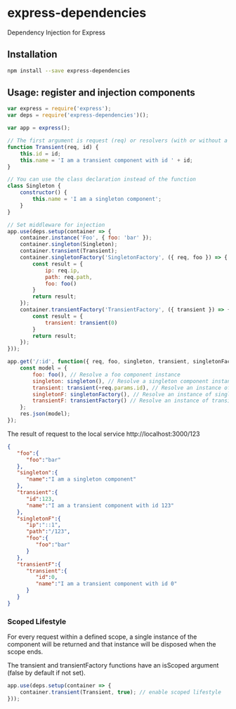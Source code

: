 # express-dependencies

Dependency Injection for Express

## Installation

```sh
npm install --save express-dependencies
```

## Usage: register and injection components

```js
var express = require('express');
var deps = require('express-dependencies')();

var app = express();

// The first argument is request (req) or resolvers (with or without a request), for example: Transient({ foo, singleton, req }, id) {
function Transient(req, id) {
    this.id = id;
    this.name = 'I am a transient component with id ' + id;
}

// You can use the class declaration instead of the function
class Singleton {
    constructor() {
        this.name = 'I am a singleton component';
    }
}

// Set middleware for injection
app.use(deps.setup(container => {
    container.instance('Foo', { foo: 'bar' });
    container.singleton(Singleton);
    container.transient(Transient);
    container.singletonFactory('SingletonFactory', ({ req, foo }) => {
        const result = {
            ip: req.ip,
            path: req.path,
            foo: foo()
        }
        return result;
    });
    container.transientFactory('TransientFactory', ({ transient }) => {
        const result = {
            transient: transient(0)
        }
        return result;
    });
}));

app.get('/:id', function({ req, foo, singleton, transient, singletonFactory, transientFactory }, res, next) {
    const model = {
        foo: foo(), // Resolve a foo component instance
        singleton: singleton(), // Resolve a singleton component instance
        transient: transient(+req.params.id), // Resolve an instance of transient component with id
        singletonF: singletonFactory(), // Resolve an instance of singleton component created using a factory
        transientF: transientFactory() // Resolve an instance of transient component created using a factory
    };
    res.json(model);
});

```

The result of request to the local service http://localhost:3000/123

```json
{
   "foo":{
      "foo":"bar"
   },
   "singleton":{
      "name":"I am a singleton component"
   },
   "transient":{
      "id":123,
      "name":"I am a transient component with id 123"
   },
   "singletonF":{
      "ip":"::1",
      "path":"/123",
      "foo":{
         "foo":"bar"
      }
   },
   "transientF":{
      "transient":{
         "id":0,
         "name":"I am a transient component with id 0"
      }
   }
}
```

### Scoped Lifestyle

For every request within a defined scope, a single instance of the component will be returned and that instance will be disposed when the scope ends.

The transient and transientFactory functions have an isScoped argument (false by default if not set).

```js
app.use(deps.setup(container => {
    container.transient(Transient, true); // enable scoped lifestyle
}));
```

